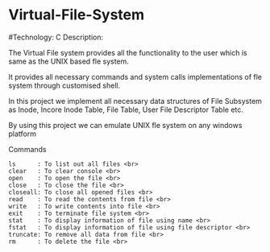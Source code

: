 # Virtual-File-System


#Technology: C
Description:

The Virtual File system provides all the functionality to the user which is same
as the UNIX based fle system.

It provides all necessary commands and system calls implementations of fle
system through customised shell.

In this project we implement all necessary data structures of File Subsystem as
Inode, Incore Inode Table, File Table, User File Descriptor Table etc.

By using this project we can emulate UNIX fle system on any windows
platform

Commands

  	ls      : To list out all files <br>
	clear   : To clear console <br>
	open    : To open the file <br>
	close   : To close the file <br>
	closeall: To close all opened files <br>
	read    : To read the contents from file <br>
  	write   : To write contents into file <br>
	exit    : To terminate file system <br>
	stat    : To display information of file using name <br>
	fstat   : To display information of file using file descriptor <br>
	truncate: To remove all data from file <br>
	rm      : To delete the file <br>
